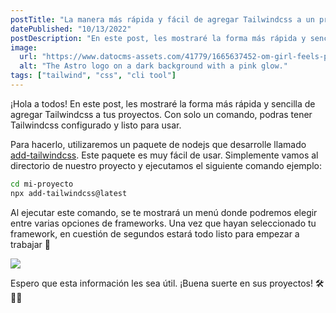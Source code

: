 ```yaml
---
postTitle: "La manera más rápida y fácil de agregar Tailwindcss a un proyecto"
datePublished: "10/13/2022"
postDescription: "En este post, les mostraré la forma más rápida y sencilla de agregar Tailwindcss a tus proyectos. Con solo un comando, podras tener Tailwindcss configurado y listo para usar."
image:
  url: "https://www.datocms-assets.com/41779/1665637452-om-girl-feels-peace-patience-attractive-carefree-relaxed-happy-young-woman-curly-shirt-hairstyle-close-eyes-smiling-delighted-meditating-hands-sideways-nirvana-lotus-pose-breathing-practice-yoga_176420-34918.webp"
  alt: "The Astro logo on a dark background with a pink glow."
tags: ["tailwind", "css", "cli tool"]
---
```


¡Hola a todos! En este post, les mostraré la forma más rápida y sencilla de agregar Tailwindcss a tus proyectos. Con solo un comando, podras tener Tailwindcss configurado y listo para usar.

Para hacerlo, utilizaremos un paquete de nodejs que desarrolle llamado [add-tailwindcss](https://www.npmjs.com/package/add-tailwindcss). Este paquete es muy fácil de usar. Simplemente vamos al directorio de nuestro proyecto y ejecutamos el siguiente comando ejemplo:

```bash
cd mi-proyecto
npx add-tailwindcss@latest
```

Al ejecutar este comando, se te mostrará un menú donde podremos elegir entre varias opciones de frameworks. Una vez que hayan seleccionado tu framework, en cuestión de segundos estará todo listo para empezar a trabajar 💪

![](https://www.datocms-assets.com/41779/1665636947-add-tailwind.gif)

Espero que esta información les sea útil. ¡Buena suerte en sus proyectos! 🛠️👨‍💻
